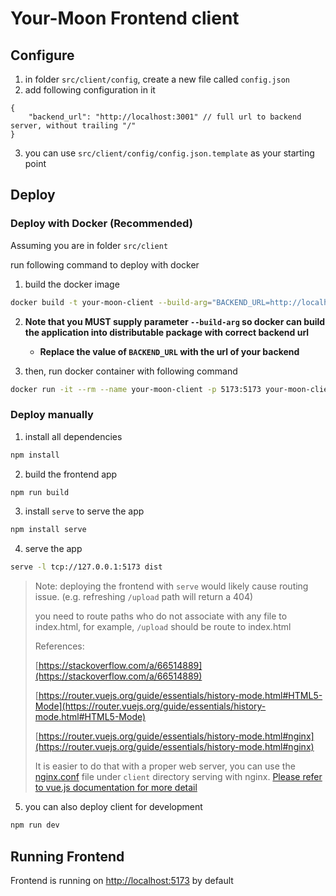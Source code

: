 # Your-Moon Frontend client

## Configure

1. in folder `src/client/config`, create a new file called `config.json`
2. add following configuration in it

```jsonc
{
    "backend_url": "http://localhost:3001" // full url to backend server, without trailing "/"
}
```

3. you can use `src/client/config/config.json.template` as your starting point


## Deploy

### Deploy with Docker (Recommended)

Assuming you are in folder `src/client`

run following command to deploy with docker

1. build the docker image

```sh
docker build -t your-moon-client --build-arg="BACKEND_URL=http://localhost:3001" .
```

2. **Note that you MUST supply parameter `--build-arg` so docker can build the application into distributable package with correct backend url**
   * **Replace the value of `BACKEND_URL` with the url of your backend**

3. then, run docker container with following command

```sh
docker run -it --rm --name your-moon-client -p 5173:5173 your-moon-client
```

### Deploy manually

1. install all dependencies

```sh
npm install
```

2. build the frontend app

```sh
npm run build
```

3. install `serve` to serve the app

```sh
npm install serve
```

4. serve the app

```sh
serve -l tcp://127.0.0.1:5173 dist
```

> Note: deploying the frontend with `serve` would likely cause routing issue. (e.g. refreshing `/upload` path will return a 404)
> 
> you need to route paths who do not associate with any file to index.html, for example, `/upload` should be route to index.html
>
> References:
> 
> [https://stackoverflow.com/a/66514889](https://stackoverflow.com/a/66514889)
> 
> [https://router.vuejs.org/guide/essentials/history-mode.html#HTML5-Mode](https://router.vuejs.org/guide/essentials/history-mode.html#HTML5-Mode)
> 
> [https://router.vuejs.org/guide/essentials/history-mode.html#nginx](https://router.vuejs.org/guide/essentials/history-mode.html#nginx)
>
> It is easier to do that with a proper web server, you can use the [nginx.conf](./nginx.conf) file under `client` directory serving with nginx. [Please refer to vue.js documentation for more detail](https://router.vuejs.org/guide/essentials/history-mode.html#Example-Server-Configurations)

5. you can also deploy client for development

```sh
npm run dev
```

## Running Frontend

Frontend is running on [http://localhost:5173](http://localhost:5173) by default
